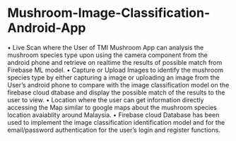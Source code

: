 # Mushroom-Image-Classification-Android-App

•	Live Scan where the User of TMI Mushroom App can analysis the mushroom species type upon using the camera component from the android phone and retrieve  on realtime the results of possible match from Firebase ML model.
•	Capture or Upload Images to identify the mushroom species type by either capturing a image or uploading an image from the User’s android phone to compare with the image classification model on the firebase cloud dtabase and display the possible match of the results to the user to view.
•	Location where the user can get information directly accessing the Map similar to google maps about the mushroom species location avaiablity around Malaysia. 
•	Firebase cloud Database has been used to implement the image classification identification model and for the email/password authentication for the user’s login and register functions. 
